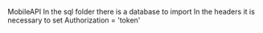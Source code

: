 MobileAPI
In the sql folder there is a database to import
In the headers it is necessary to set Authorization = 'token'
